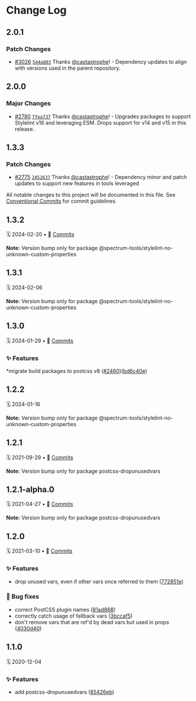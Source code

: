 # Change Log

## 2.0.1

### Patch Changes

- [#3026](https://github.com/adobe/spectrum-css/pull/3026) [`544a803`](https://github.com/adobe/spectrum-css/commit/544a8039e84423a4db3137a0688f27b7812e291f) Thanks [@castastrophe](https://github.com/castastrophe)! - Dependency updates to align with versions used in the parent repository.

## 2.0.0

### Major Changes

- [#2780](https://github.com/adobe/spectrum-css/pull/2780) [`7fea737`](https://github.com/adobe/spectrum-css/commit/7fea7371c810cd150272f8dfd964741250768714) Thanks [@castastrophe](https://github.com/castastrophe)! - Upgrades packages to support Stylelint v16 and leveraging ESM. Drops support for v14 and v15 in this release.

## 1.3.3

### Patch Changes

- [#2775](https://github.com/adobe/spectrum-css/pull/2775) [`2452637`](https://github.com/adobe/spectrum-css/commit/2452637d1179b9b2b025dafeb5834720712413d7) Thanks [@castastrophe](https://github.com/castastrophe)! - Dependency minor and patch updates to support new features in tools leveraged

All notable changes to this project will be documented in this file.
See [Conventional Commits](https://conventionalcommits.org) for commit guidelines.

<a name="1.3.2"></a>

## 1.3.2

🗓
2024-02-20 • 📝 [Commits](https://github.com/adobe/spectrum-css/compare/@spectrum-tools/stylelint-no-unknown-custom-properties@1.3.1...@spectrum-tools/stylelint-no-unknown-custom-properties@1.3.2)

**Note:** Version bump only for package @spectrum-tools/stylelint-no-unknown-custom-properties

<a name="1.3.1"></a>

## 1.3.1

🗓
2024-02-06

**Note:** Version bump only for package @spectrum-tools/stylelint-no-unknown-custom-properties

<a name="1.3.0"></a>

## 1.3.0

🗓
2024-01-29 • 📝 [Commits](https://github.com/adobe/spectrum-css/compare/@spectrum-tools/stylelint-no-unknown-custom-properties@1.2.2...@spectrum-tools/stylelint-no-unknown-custom-properties@1.3.0)

### ✨ Features

\*migrate build packages to postcss v8 ([#2460](https://github.com/adobe/spectrum-css/issues/2460))([bd6c40e](https://github.com/adobe/spectrum-css/commit/bd6c40e))

<a name="1.2.2"></a>

## 1.2.2

🗓
2024-01-16

**Note:** Version bump only for package @spectrum-tools/stylelint-no-unknown-custom-properties

<a name="1.2.1"></a>

## 1.2.1

🗓 2021-09-29 • 📝 [Commits](https://github.com/adobe/spectrum-css/compare/postcss-dropunusedvars@1.2.1-alpha.0...postcss-dropunusedvars@1.2.1)

**Note:** Version bump only for package postcss-dropunusedvars

<a name="1.2.1-alpha.0"></a>

## 1.2.1-alpha.0

🗓 2021-04-27 • 📝 [Commits](https://github.com/adobe/spectrum-css/compare/postcss-dropunusedvars@1.2.0...postcss-dropunusedvars@1.2.1-alpha.0)

**Note:** Version bump only for package postcss-dropunusedvars

<a name="1.2.0"></a>

## 1.2.0

🗓 2021-03-10 • 📝 [Commits](https://github.com/adobe/spectrum-css/compare/postcss-dropunusedvars@1.1.0...postcss-dropunusedvars@1.2.0)

### ✨ Features

- drop unused vars, even if other vars once referred to them ([772851e](https://github.com/adobe/spectrum-css/commit/772851e))

### 🐛 Bug fixes

- correct PostCSS plugin names ([81ad868](https://github.com/adobe/spectrum-css/commit/81ad868))
- correctly catch usage of fallback vars ([3bccaf5](https://github.com/adobe/spectrum-css/commit/3bccaf5))
- don't remove vars that are ref'd by dead vars but used in props ([4030d40](https://github.com/adobe/spectrum-css/commit/4030d40))

<a name="1.1.0"></a>

## 1.1.0

🗓 2020-12-04

### ✨ Features

- add postcss-dropunusedvars ([85426eb](https://github.com/adobe/spectrum-css/commit/85426eb))
